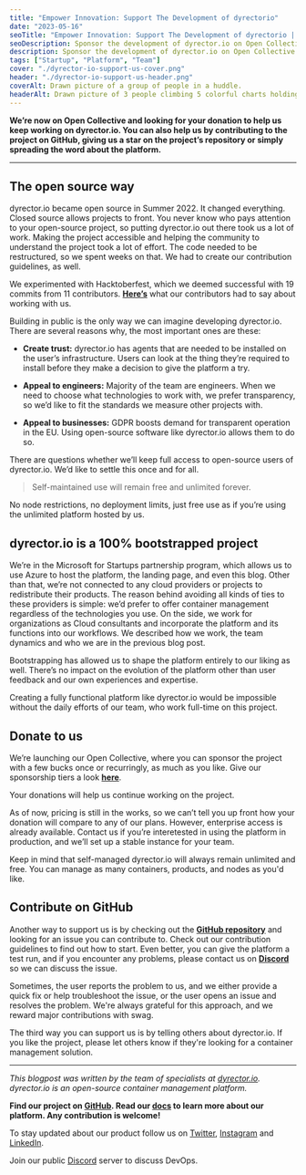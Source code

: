 ```yaml
---
title: "Empower Innovation: Support The Development of dyrectorio"
date: "2023-05-16"
seoTitle: "Empower Innovation: Support The Development of dyrectorio | dyrector.io"
seoDescription: Sponsor the development of dyrector.io on Open Collective. 100% of your donations will be spent on the improvement of the platform.
description: Sponsor the development of dyrector.io on Open Collective. 100% of your donations will be spent on the improvement of the platform.
tags: ["Startup", "Platform", "Team"]
cover: "./dyrector-io-support-us-cover.png"
header: "./dyrector-io-support-us-header.png"
coverAlt: Drawn picture of a group of people in a huddle.
headerAlt: Drawn picture of 3 people climbing 5 colorful charts holding each other's hands and conquering them.
---
```


**We’re now on Open Collective and looking for your donation to help us keep working on dyrector.io. You can also help us by contributing to the project on GitHub, giving us a star on the project’s repository or simply spreading the word about the platform.**

---

## The open source way

dyrector.io became open source in Summer 2022. It changed everything. Closed source allows projects to front. You never know who pays attention to your open-source project, so putting dyrector.io out there took us a lot of work. Making the project accessible and helping the community to understand the project took a lot of effort. The code needed to be restructured, so we spent weeks on that. We had to create our contribution guidelines, as well.

We experimented with Hacktoberfest, which we deemed successful with 19 commits from 11 contributors. **[Here’s](https://blog.dyrector.io/2022-11-08-dyrectorio-at-hacktoberfest-open-source/)** what our contributors had to say about working with us.

Building in public is the only way we can imagine developing dyrector.io. There are several reasons why, the most important ones are these:
- **Create trust:** dyrector.io has agents that are needed to be installed on the user’s infrastructure. Users can look at the thing they’re required to install before they make a decision to give the platform a try.

- **Appeal to engineers:** Majority of the team are engineers. When we need to choose what technologies to work with, we prefer transparency, so we’d like to fit the standards we measure other projects with.

- **Appeal to businesses:** GDPR boosts demand for transparent operation in the EU. Using open-source software like dyrector.io allows them to do so.

There are questions whether we’ll keep full access to open-source users of dyrector.io. We’d like to settle this once and for all.

> Self-maintained use will remain free and unlimited forever.

No node restrictions, no deployment limits, just free use as if you’re using the unlimited platform hosted by us.

## dyrector.io is a 100% bootstrapped project

We’re in the Microsoft for Startups partnership program, which allows us to use Azure to host the platform, the landing page, and even this blog. Other than that, we’re not connected to any cloud providers or projects to redistribute their products. The reason behind avoiding all kinds of ties to these providers is simple: we’d prefer to offer container management regardless of the technologies you use. On the side, we work for organizations as Cloud consultants and incorporate the platform and its functions into our workflows. We described how we work, the team dynamics and who we are in the previous blog post.

Bootstrapping has allowed us to shape the platform entirely to our liking as well. There’s no impact on the evolution of the platform other than user feedback and our own experiences and expertise.

Creating a fully functional platform like dyrector.io would be impossible without the daily efforts of our team, who work full-time on this project.

## Donate to us

We’re launching our Open Collective, where you can sponsor the project with a few bucks once or recurringly, as much as you like. Give our sponsorship tiers a look **[here](https://opencollective.com/dyrectorio-platform)**.

Your donations will help us continue working on the project.

As of now, pricing is still in the works, so we can’t tell you up front how your donation will compare to any of our plans. However, enterprise access is already available. Contact us if you’re interetested in using the platform in production, and we’ll set up a stable instance for your team.

Keep in mind that self-managed dyrector.io will always remain unlimited and free. You can manage as many containers, products, and nodes as you'd like.

## Contribute on GitHub

Another way to support us is by checking out the **[GitHub repository](https://github.com/dyrector-io/dyrectorio)** and looking for an issue you can contribute to. Check out our contribution guidelines to find out how to start. Even better, you can give the platform a test run, and if you encounter any problems, please contact us on **[Discord](https://discord.gg/pZWbd4fxga)** so we can discuss the issue.

Sometimes, the user reports the problem to us, and we either provide a quick fix or help troubleshoot the issue, or the user opens an issue and resolves the problem. We're always grateful for this approach, and we reward major contributions with swag.

The third way you can support us is by telling others about dyrector.io. If you like the project, please let others know if they're looking for a container management solution.

---

_This blogpost was written by the team of specialists at [dyrector.io](https://dyrectorio.com). dyrector.io is an open-source container management platform._

**Find our project on [GitHub](https://github.com/dyrector-io/dyrectorio/). Read our [docs](https://docs.dyrector.io/) to learn more about our platform. Any contribution is welcome!**

To stay updated about our product follow us on [Twitter](https://twitter.com/dyrectorio), [Instagram](https://www.instagram.com/dyrectorio/) and [LinkedIn](https://www.linkedin.com/company/dyrectorio/).

Join our public [Discord](https://discord.gg/hMyT9cbYFD) server to discuss DevOps.